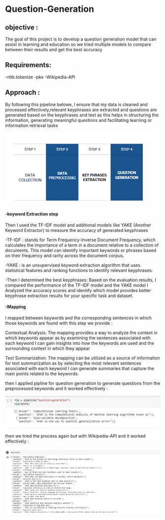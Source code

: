 # Question-Generation
## objective :
The goal of this project is to develop a question generation model that can assist in learning and education so we tried multiple models to compare between their results and get the best accuracy 
## Requirements:
-nltk.tokenize
-pke
-Wikipedia-API
## Approach :
By following this pipeline belowe, I ensure that my data is cleaned and processed effectively,relevant keyphrases are extracted and questions are generated based on the keyphrases and text as this helps in structuring the information, generating meaningful questions and facilitating learning or information retrieval tasks

![Alt text](https://github.com/menna566/Question-Generation/blob/main/steps%20.png)
 
#### -keyword Extraction step
Then I used the TF-IDF model and additional models like YAKE (Another Keyword Extractor) to measure the accuracy of generated keyphrases

-TF-IDF : stands for Term Frequency-Inverse Document Frequency, which calculates the importance of a term in a document relative to a collection of documents. This model can identify important keywords or phrases based on their frequency and rarity across the document corpus.

-YAKE : is an unsupervised keyword extraction algorithm that uses statistical features and ranking functions to identify relevant keyphrases.
 
 -Then I determined the best keyphrases:
Based on the evaluation results, I compared the performance of the TF-IDF model and the YAKE model I Analyzed the accuracy scores and identify which model provides better keyphrase extraction results for your specific task and dataset.
#### -Mapping 
I mapped between keywords and the corresponding sentences in which those keywords are found with this step we provide :

Contextual Analysis: The mapping provides a way to analyze the context in which keywords appear as by examining the sentences associated with each keyword I can gain insights into how the keywords are used and the surrounding context in which they appear

Text Summarization: The mapping can be utilized as a source of information for text summarization as by selecting the most relevant sentences associated with each keyword I can generate summaries that capture the main points related to the keywords.

then I applied pipline for question generation to generate questions from the preprocessed keywords and it worked effectively :

![Alt text](https://github.com/menna566/Question-Generation/blob/main/modeeel.png)


then we tried the process again but with Wikipedia-API and it worked effectively :

![Alt text](https://github.com/menna566/Question-Generation/blob/main/moss%3B.png)

